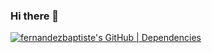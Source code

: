 ### Hi there 👋

[![fernandezbaptiste's GitHub | Dependencies](https://stats-dev.quine.sh/fernandezbaptiste/dependencies?theme=dark)](https://dev.quine.sh?utm_source=widgets&utm_campaign=fernandezbaptiste)
